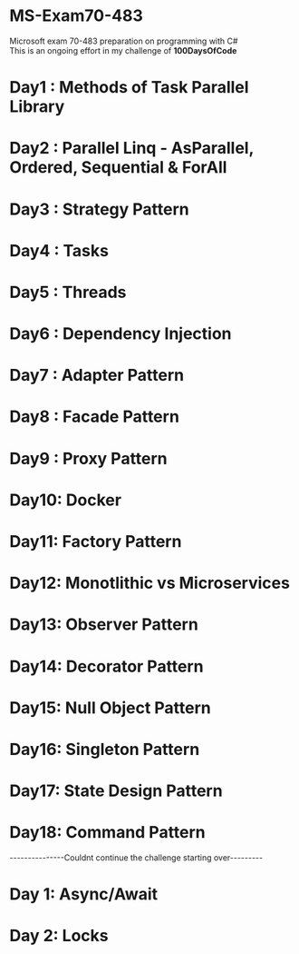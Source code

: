# MS-Exam70-483
Microsoft exam 70-483 preparation on programming with C# </br>
This is an ongoing effort in my challenge of <b> 100DaysOfCode</b>
# Day1 : Methods of Task Parallel Library
# Day2 : Parallel Linq - AsParallel, Ordered, Sequential & ForAll
# Day3 : Strategy Pattern
# Day4 : Tasks
# Day5 : Threads
# Day6 : Dependency Injection
# Day7 : Adapter Pattern
# Day8 : Facade Pattern
# Day9 : Proxy Pattern
# Day10: Docker
# Day11: Factory Pattern
# Day12: Monotlithic vs Microservices
# Day13: Observer Pattern
# Day14: Decorator Pattern
# Day15: Null Object Pattern
# Day16: Singleton Pattern
# Day17: State Design Pattern
# Day18: Command Pattern
---------------Couldnt continue the challenge starting over---------
# Day 1: Async/Await
# Day 2: Locks
